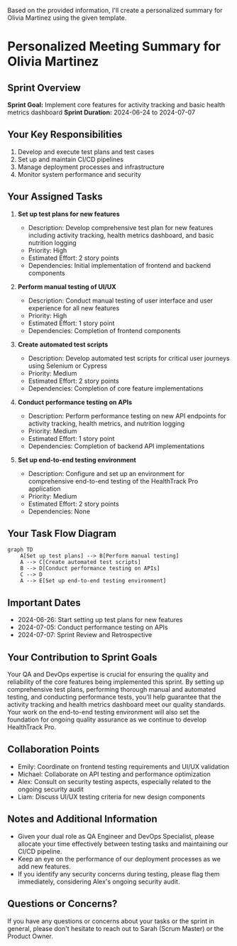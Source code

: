 Based on the provided information, I'll create a personalized summary for Olivia Martinez using the given template.

# Personalized Meeting Summary for Olivia Martinez

## Sprint Overview
**Sprint Goal:** Implement core features for activity tracking and basic health metrics dashboard
**Sprint Duration:** 2024-06-24 to 2024-07-07

## Your Key Responsibilities
1. Develop and execute test plans and test cases
2. Set up and maintain CI/CD pipelines
3. Manage deployment processes and infrastructure
4. Monitor system performance and security

## Your Assigned Tasks
1. **Set up test plans for new features**
   - Description: Develop comprehensive test plan for new features including activity tracking, health metrics dashboard, and basic nutrition logging
   - Priority: High
   - Estimated Effort: 2 story points
   - Dependencies: Initial implementation of frontend and backend components

2. **Perform manual testing of UI/UX**
   - Description: Conduct manual testing of user interface and user experience for all new features
   - Priority: High
   - Estimated Effort: 1 story point
   - Dependencies: Completion of frontend components

3. **Create automated test scripts**
   - Description: Develop automated test scripts for critical user journeys using Selenium or Cypress
   - Priority: Medium
   - Estimated Effort: 2 story points
   - Dependencies: Completion of core feature implementations

4. **Conduct performance testing on APIs**
   - Description: Perform performance testing on new API endpoints for activity tracking, health metrics, and nutrition logging
   - Priority: Medium
   - Estimated Effort: 1 story point
   - Dependencies: Completion of backend API implementations

5. **Set up end-to-end testing environment**
   - Description: Configure and set up an environment for comprehensive end-to-end testing of the HealthTrack Pro application
   - Priority: Medium
   - Estimated Effort: 2 story points
   - Dependencies: None

## Your Task Flow Diagram

```mermaid
graph TD
    A[Set up test plans] --> B[Perform manual testing]
    A --> C[Create automated test scripts]
    B --> D[Conduct performance testing on APIs]
    C --> D
    A --> E[Set up end-to-end testing environment]
```

## Important Dates
- 2024-06-26: Start setting up test plans for new features
- 2024-07-05: Conduct performance testing on APIs
- 2024-07-07: Sprint Review and Retrospective

## Your Contribution to Sprint Goals
Your QA and DevOps expertise is crucial for ensuring the quality and reliability of the core features being implemented this sprint. By setting up comprehensive test plans, performing thorough manual and automated testing, and conducting performance tests, you'll help guarantee that the activity tracking and health metrics dashboard meet our quality standards. Your work on the end-to-end testing environment will also set the foundation for ongoing quality assurance as we continue to develop HealthTrack Pro.

## Collaboration Points
- Emily: Coordinate on frontend testing requirements and UI/UX validation
- Michael: Collaborate on API testing and performance optimization
- Alex: Consult on security testing aspects, especially related to the ongoing security audit
- Liam: Discuss UI/UX testing criteria for new design components

## Notes and Additional Information
- Given your dual role as QA Engineer and DevOps Specialist, please allocate your time effectively between testing tasks and maintaining our CI/CD pipeline.
- Keep an eye on the performance of our deployment processes as we add new features.
- If you identify any security concerns during testing, please flag them immediately, considering Alex's ongoing security audit.

## Questions or Concerns?
If you have any questions or concerns about your tasks or the sprint in general, please don't hesitate to reach out to Sarah (Scrum Master) or the Product Owner.